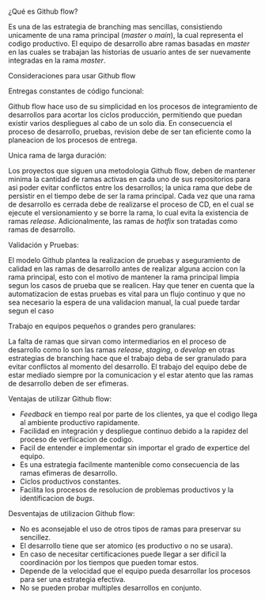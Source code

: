 ¿Qué es Github flow?

 
Es una de las estrategia de branching mas sencillas, consistiendo unicamente de una rama principal (_master_ o _main_), la cual representa el codigo productivo. El equipo de desarrollo abre ramas basadas en _master_ en las cuales se trabajan las historias de usuario antes de ser nuevamente integradas en la rama _master_.
 

Consideraciones para usar Github flow


Entregas constantes de código funcional:

Github flow hace uso de su simplicidad en los procesos de integramiento de desarrollos para acortar los ciclos producción, permitiendo que puedan existir varios despliegues al cabo de un solo dia. En consecuencia el proceso de desarrollo, pruebas, revision debe de ser tan eficiente como la planeacion de los procesos de entrega.


Unica rama de larga duración:

Los proyectos que siguen una metodologia Github flow, deben de mantener minima la cantidad de ramas activas en cada uno de sus repositorios para asi poder evitar conflictos entre los desarrollos; la unica rama que debe de persistir en el tiempo debe de ser la rama principal. Cada vez que una rama de desarrollo es cerrada debe de realizarse el proceso de CD, en el cual se ejecute el versionamiento y se borre la rama, lo cual evita la existencia de ramas _release_. Adicionalmente, las ramas de _hotfix_ son tratadas como ramas de desarrollo. 
 

Validación y Pruebas:

El modelo Github plantea la realizacion de pruebas y aseguramiento de calidad en las ramas de desarrollo antes de realizar alguna accion con la rama principal, esto con el motivo de mantener la rama principal limpia segun los casos de prueba que se realicen. Hay que tener en cuenta que la automatizacion de estas pruebas es vital para un flujo continuo y que no sea necesario la espera de una validacion manual, la cual puede tardar segun el caso
 

Trabajo en equipos pequeños o grandes pero granulares:

La falta de ramas que sirvan como intermediarios en el proceso de desarrollo como lo son las ramas _release_, _staging_, o _develop_ en otras estrategias de branching hace que el trabajo deba de ser granulado para evitar conflictos al momento del desarrollo. El trabajo del equipo debe de estar mediado siempre por la comunicacion y el estar atento que las ramas de desarrollo deben de ser efimeras. 


Ventajas de utilizar Github flow:

 - _Feedback_ en tiempo real por parte de los clientes, ya que el codigo llega al ambiente productivo rapidamente.
 - Facilidad en integración y despliegue continuo debido a la rapidez del proceso de verfiicacion de codigo.
 - Facil de entender e implementar sin importar el grado de expertice del equipo.
 - Es una estrategia facilmente mantenible como consecuencia de las ramas efimeras de desarrollo.
 - Ciclos productivos constantes.
 - Facilita los procesos de resolucion de problemas productivos y la identificacion de _bugs_.

Desventajas de utilizacion Github flow:
 - No es aconsejable el uso de otros tipos de ramas para preservar su sencillez.
 - El desarrollo tiene que ser atomico (es productivo o no se usara).
 - En caso de necesitar certificaciones puede llegar a ser dificil la coordinación por los tiempos que pueden tomar estos.
 - Depende de la velocidad que el equipo pueda desarrollar los procesos para ser una estrategia efectiva.
 - No se pueden probar multiples desarrollos en conjunto.
